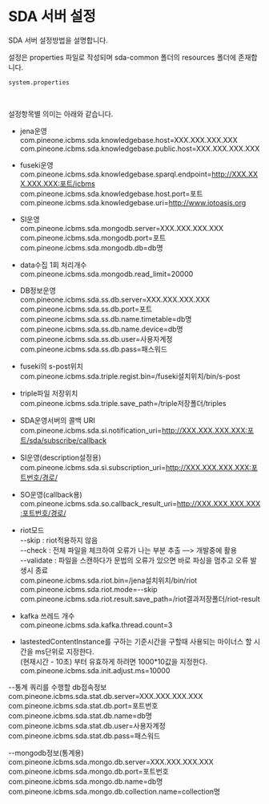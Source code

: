 # SDA 서버 설정

SDA 서버 설정방법을 설명합니다.

설정은 properties 파일로 작성되며 sda-common 폴더의 resources 폴더에 존재합니다. 

```
system.properties
```
<br>

설정항목별 의미는 아래와 같습니다.

- jena운영<br>
 com.pineone.icbms.sda.knowledgebase.host=XXX.XXX.XXX.XXX
 com.pineone.icbms.sda.knowledgebase.public.host=XXX.XXX.XXX.XXX

- fuseki운영<br>
 com.pineone.icbms.sda.knowledgebase.sparql.endpoint=http://XXX.XXX.XXX.XXX:포트/icbms 
 com.pineone.icbms.sda.knowledgebase.host.port=포트 
 com.pineone.icbms.sda.knowledgebase.uri=http://www.iotoasis.org 

- SI운영<br>
 com.pineone.icbms.sda.mongodb.server=XXX.XXX.XXX.XXX 
 com.pineone.icbms.sda.mongodb.port=포트
 com.pineone.icbms.sda.mongodb.db=db명 

- data수집 1회 처리개수<br>
 com.pineone.icbms.sda.mongodb.read_limit=20000

-  DB정보운영<br>
 com.pineone.icbms.sda.ss.db.server=XXX.XXX.XXX.XXX 
 com.pineone.icbms.sda.ss.db.port=포트 
 com.pineone.icbms.sda.ss.db.name.timetable=db명 
 com.pineone.icbms.sda.ss.db.name.device=db명 
 com.pineone.icbms.sda.ss.db.user=사용자계정 
 com.pineone.icbms.sda.ss.db.pass=패스워드 

- fuseki의 s-post위치<br>
 com.pineone.icbms.sda.triple.regist.bin=/fuseki설치위치/bin/s-post 

- triple파일 저장위치<br>
 com.pineone.icbms.sda.triple.save_path=/triple저장폴더/triples
  
- SDA운영서버의 콜백 URI<br>
 com.pineone.icbms.sda.si.notification_uri=http://XXX.XXX.XXX.XXX:포트/sda/subscribe/callback 


- SI운영(description설정용)<br>
 com.pineone.icbms.sda.si.subscription_uri=http://XXX.XXX.XXX.XXX:포트번호/경로/
  
- SO운영(callback용)<br>
 com.pineone.icbms.sda.so.callback_result_uri=http://XXX.XXX.XXX.XXX:포트번호/경로/ 

- riot모드<br>
 --skip : riot적용하지 않음<br>
--check : 전체 파일을 체크하여 오류가 나는 부분 추출 —> 개발중에 활용<br>
--validate : 파일을 스캔하다가 문법의 오류가 있으면 바로 파싱을 멈추고 오류 발생시 종료<br>
 com.pineone.icbms.sda.riot.bin=/jena설치위치/bin/riot 
 com.pineone.icbms.sda.riot.mode=--skip 
 com.pineone.icbms.sda.riot.result.save_path=/riot결과저장폴더/riot-result 

- kafka 쓰레드 개수<br>
 com.pineone.icbms.sda.kafka.thread.count=3

- lastestedContentInstance를 구하는 기준시간을 구할때 사용되는 마이너스 할 시간을 ms단위로 지정한다.<br>
 (현재시간 - 10초) 부터 유효하게 하려면 1000*10값을 지정한다.<br>
com.pineone.icbms.sda.init.adjust.ms=10000
 
--통계 쿼리를 수행할 db접속정보<br>
 com.pineone.icbms.sda.stat.db.server=XXX.XXX.XXX.XXX 
 com.pineone.icbms.sda.stat.db.port=포트번호 
 com.pineone.icbms.sda.stat.db.name=db명
 com.pineone.icbms.sda.stat.db.user=사용자계정 
 com.pineone.icbms.sda.stat.db.pass=패스워드 
 
 --mongodb정보(통계용)<br>
com.pineone.icbms.sda.mongo.db.server=XXX.XXX.XXX.XXX
com.pineone.icbms.sda.mongo.db.port=포트번호
com.pineone.icbms.sda.mongo.db.name=db명
com.pineone.icbms.sda.mongo.db.collection.name=collection명
